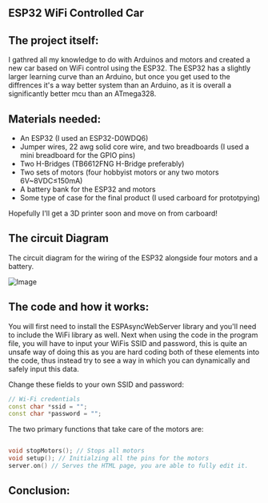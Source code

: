 ## ESP32 WiFi Controlled Car

## The project itself: 

I gathred all my knowledge to do with Arduinos and motors and created a new car based on WiFi control using the ESP32. The ESP32 has a slightly larger learning curve than an Arduino, but once you get used to the diffrences it's a way better system than an Arduino, as it is overall a significantly better mcu than an ATmega328.

## Materials needed:

- An ESP32 (I used an ESP32-D0WDQ6)
- Jumper wires, 22 awg solid core wire, and two breadboards (I used a mini breadboard for the GPIO pins)
- Two H-Bridges (TB6612FNG H-Bridge preferably) 
- Two sets of motors (four hobbyist motors or any two motors 6V~8VDC≤150mA)
- A battery bank for the ESP32 and motors
- Some type of case for the final product (I used carboard for prototpying)
  
Hopefully I'll get a 3D printer soon and move on from carboard! 

## The circuit Diagram 

The circuit diagram for the wiring of the ESP32 alongside four motors and a battery.

![Image](https://github.com/user-attachments/assets/c873739e-3bfd-482f-a9e9-8ba16bd83d94)

## The code and how it works: 

You will first need to install the ESPAsyncWebServer library and you'll need to include the WiFi library as well. Next when using the code in the program file, you will have to input your WiFis SSID and password, this is quite an unsafe way of doing this as you are hard coding both of these elements into the code, thus instead try to see a way in which you can dynamically and safely input this data. 

Change these fields to your own SSID and password:
```c++
// Wi-Fi credentials
const char *ssid = "";
const char *password = "";
```

The two primary functions that take care of the motors are: 

```c++

void stopMotors(); // Stops all motors
void setup(); // Initialzing all the pins for the motors
server.on() // Serves the HTML page, you are able to fully edit it.

```

## Conclusion: 
